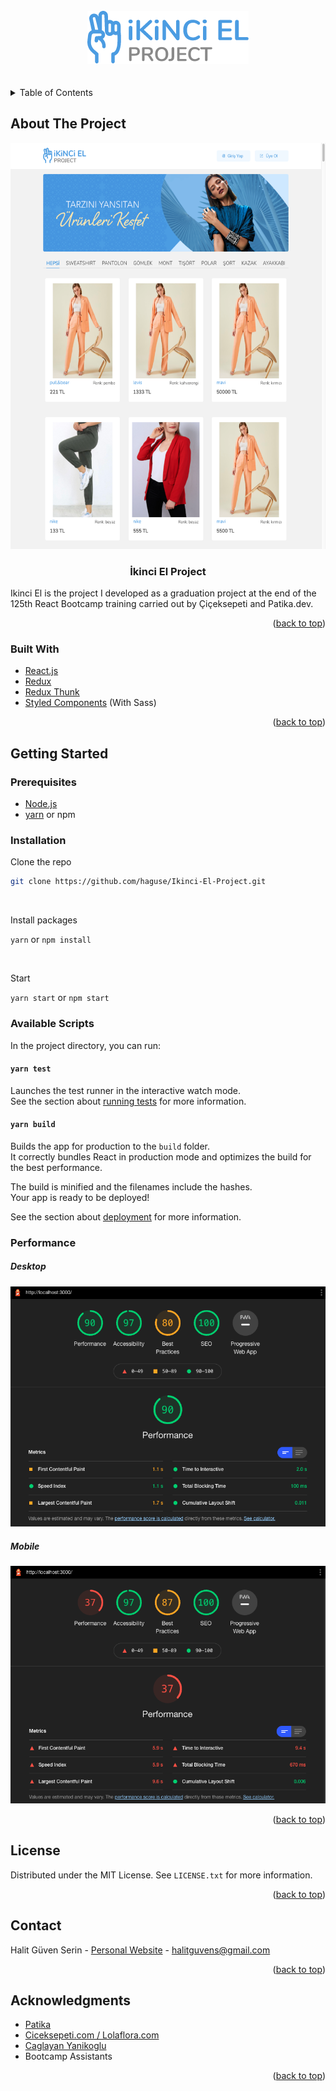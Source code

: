 <!-- PROJECT LOGO -->
<br />
<div align="center">
    <img src="./src/images/Markdown/logo.png" alt="Logo">
</div>
<br />
<br />

<!-- TABLE OF CONTENTS -->
<details>
  <summary>Table of Contents</summary>
  <ol>
    <li>
      <a href="#about-the-project">About The Project</a>
      <ul>
        <li><a href="#built-with">Built With</a></li>
      </ul>
    </li>
    <li>
      <a href="#getting-started">Getting Started</a>
      <ul>
        <li><a href="#prerequisites">Prerequisites</a></li>
        <li><a href="#installation">Installation</a></li>
        <li><a href="#available-scripts">Available Scripts</a></li>
        <li><a href="#performance">Performance</a></li>
      </ul>
    </li>
    <li><a href="#license">License</a></li>
    <li><a href="#contact">Contact</a></li>
    <li><a href="#acknowledgments">Acknowledgments</a></li>
  </ol>
</details>

<!-- ABOUT THE PROJECT -->

## About The Project

<div id="top" align="center">
    <img src="./src/images/Markdown/Homepage.png" alt="Homepage" height="650">
  <h3>İkinci El Project</h3>
  </div>

Ikinci El is the project I developed as a graduation project at the end of the 125th React Bootcamp training carried out by Çiçeksepeti and Patika.dev.

<p align="right">(<a href="#top">back to top</a>)</p>

### Built With

- [React.js](https://reactjs.org/)
- [Redux](https://redux.js.org/)
- [Redux Thunk](https://github.com/reduxjs/redux-thunk)
- [Styled Components](https://styled-components.com/) (With Sass)

<p align="right">(<a href="#top">back to top</a>)</p>

<!-- GETTING STARTED -->

## Getting Started

### Prerequisites

- [Node.js](https://nodejs.org/en/download/)
- [yarn](https://yarnpkg.com/) or npm

### Installation

Clone the repo

```sh
git clone https://github.com/haguse/Ikinci-El-Project.git
```

<br/>

Install packages

`yarn` or `npm install`

<br/>

Start

`yarn start` or `npm start`
<br/>

### Available Scripts

In the project directory, you can run:

#### `yarn test`

Launches the test runner in the interactive watch mode.\
See the section about [running tests](https://facebook.github.io/create-react-app/docs/running-tests) for more information.

#### `yarn build`

Builds the app for production to the `build` folder.\
It correctly bundles React in production mode and optimizes the build for the best performance.

The build is minified and the filenames include the hashes.\
Your app is ready to be deployed!

See the section about [deployment](https://facebook.github.io/create-react-app/docs/deployment) for more information.

### Performance

##### Desktop

<img src="./src/images/Markdown/LighthouseDesktop.png" alt="Desktop">

##### Mobile

<img src="./src/images/Markdown/LighthouseMobile.png" alt="Mobile">

<p align="right">(<a href="#top">back to top</a>)</p>

<!-- LICENSE -->

## License

Distributed under the MIT License. See `LICENSE.txt` for more information.

<p align="right">(<a href="#top">back to top</a>)</p>

<!-- CONTACT -->

## Contact

Halit Güven Serin - [Personal Website](https://halitguvenserin.com) - halitguvens@gmail.com

<p align="right">(<a href="#top">back to top</a>)</p>

<!-- ACKNOWLEDGMENTS -->

## Acknowledgments

- [Patika](https://www.patika.dev/)
- [Ciceksepeti.com / Lolaflora.com](https://www.ciceksepeti.com/)
- [Caglayan Yanikoglu](https://github.com/CaglayanYanikoglu)
- Bootcamp Assistants

<p align="right">(<a href="#top">back to top</a>)</p>
